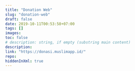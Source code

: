 ```yaml
---
title: "Donation Web"
slug: "donation-web"
draft: false
date: 2019-10-11T00:53:58+07:00
tags: []
images:
toc: false
# description: string, if empty (substring main content)
description:
link: "https://donasi.muslimapp.id/"
repo: 
hiddenInXml: true
---
```


